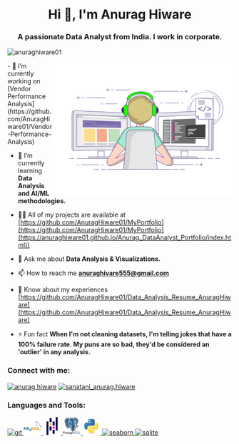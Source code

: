 <h1 align="center">Hi 👋, I'm Anurag Hiware</h1>
<h3 align="center">A passionate Data Analyst from India. I work in corporate.</h3>

<p align="left"> <img src="https://komarev.com/ghpvc/?username=anuraghiware01&label=Profile%20views&color=0e75b6&style=flat" alt="anuraghiware01" /> </p>

<img align="right" alt="Coding" width="400" src="https://raw.githubusercontent.com/devSouvik/devSouvik/master/gif3.gif">
- 🔭 I’m currently working on [Vendor Performance Analysis](https://github.com/AnuragHiware01/Vendor-Performance-Analysis)

- 🌱 I’m currently learning **Data Analysis and AI/ML methodologies.**

- 👨‍💻 All of my projects are available at [https://github.com/AnuragHiware01/MyPortfolio](https://github.com/AnuragHiware01/MyPortfolio](https://anuraghiware01.github.io/Anurag_DataAnalyst_Portfolio/index.html))

- 💬 Ask me about **Data Analysis & Visualizations.**

- 📫 How to reach me **anuraghivare555@gmail.com**

- 📄 Know about my experiences [https://github.com/AnuragHiware01/Data_Analysis_Resume_AnuragHiware](https://github.com/AnuragHiware01/Data_Analysis_Resume_AnuragHiware)

- ⚡ Fun fact **When I'm not cleaning datasets, I'm telling jokes that have a 100% failure rate. My puns are so bad, they'd be considered an 'outlier' in any analysis.**

<h3 align="left">Connect with me:</h3>
<p align="left">
<a href="https://linkedin.com/in/anurag hiware" target="blank"><img align="center" src="https://raw.githubusercontent.com/rahuldkjain/github-profile-readme-generator/master/src/images/icons/Social/linked-in-alt.svg" alt="anurag hiware" height="30" width="40" /></a>
<a href="https://instagram.com/sanatani_anurag.hiware" target="blank"><img align="center" src="https://raw.githubusercontent.com/rahuldkjain/github-profile-readme-generator/master/src/images/icons/Social/instagram.svg" alt="sanatani_anurag.hiware" height="30" width="40" /></a>
</p>

<h3 align="left">Languages and Tools:</h3>
<p align="left"> <a href="https://git-scm.com/" target="_blank" rel="noreferrer"> <img src="https://www.vectorlogo.zone/logos/git-scm/git-scm-icon.svg" alt="git" width="40" height="40"/> </a> <a href="https://www.mysql.com/" target="_blank" rel="noreferrer"> <img src="https://raw.githubusercontent.com/devicons/devicon/master/icons/mysql/mysql-original-wordmark.svg" alt="mysql" width="40" height="40"/> </a> <a href="https://pandas.pydata.org/" target="_blank" rel="noreferrer"> <img src="https://raw.githubusercontent.com/devicons/devicon/2ae2a900d2f041da66e950e4d48052658d850630/icons/pandas/pandas-original.svg" alt="pandas" width="40" height="40"/> </a> <a href="https://www.postgresql.org" target="_blank" rel="noreferrer"> <img src="https://raw.githubusercontent.com/devicons/devicon/master/icons/postgresql/postgresql-original-wordmark.svg" alt="postgresql" width="40" height="40"/> </a> <a href="https://www.python.org" target="_blank" rel="noreferrer"> <img src="https://raw.githubusercontent.com/devicons/devicon/master/icons/python/python-original.svg" alt="python" width="40" height="40"/> </a> <a href="https://seaborn.pydata.org/" target="_blank" rel="noreferrer"> <img src="https://seaborn.pydata.org/_images/logo-mark-lightbg.svg" alt="seaborn" width="40" height="40"/> </a> <a href="https://www.sqlite.org/" target="_blank" rel="noreferrer"> <img src="https://www.vectorlogo.zone/logos/sqlite/sqlite-icon.svg" alt="sqlite" width="40" height="40"/> </a> </p>
